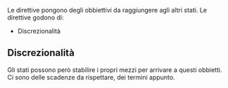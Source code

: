 Le direttive pongono degli obbiettivi da raggiungere agli altri stati. Le direttive godono di:
- Discrezionalità

## Discrezionalità

 Gli stati possono però stabilire i propri mezzi per arrivare a questi obbietti. Ci sono delle scadenze da rispettare, dei termini appunto. 
